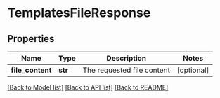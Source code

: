 # TemplatesFileResponse

## Properties
Name | Type | Description | Notes
------------ | ------------- | ------------- | -------------
**file_content** | **str** | The requested file content | [optional] 

[[Back to Model list]](../README.md#documentation-for-models) [[Back to API list]](../README.md#documentation-for-api-endpoints) [[Back to README]](../README.md)


